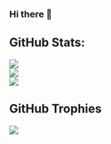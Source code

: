 ### Hi there 👋

## GitHub Stats:
![](https://github-readme-stats.vercel.app/api?username=tangnatta&theme=dark&card_width=300&hide_border=false&include_all_commits=true&count_private=true&show_icons=true)<br/>
![](https://github-readme-streak-stats.herokuapp.com/?user=tangnatta&theme=dark&card_width=300&hide_border=false)<br/>
![](https://github-readme-stats.vercel.app/api/top-langs/?username=tangnatta&card_width=300&theme=dark&hide_border=false&include_all_commits=true&count_private=true&layout=compact)

## GitHub Trophies
![](https://github-profile-trophy.vercel.app/?username=tangnatta&theme=darkhub&no-frame=false&no-bg=false&margin-w=4)

<!--
**tangnatta/tangnatta** is a ✨ _special_ ✨ repository because its `README.md` (this file) appears on your GitHub profile.

Here are some ideas to get you started:

- 🔭 I’m currently working on ...
- 🌱 I’m currently learning ...
- 👯 I’m looking to collaborate on ...
- 🤔 I’m looking for help with ...
- 💬 Ask me about ...
- 📫 How to reach me: ...
- 😄 Pronouns: ...
- ⚡ Fun fact: ...
-->
